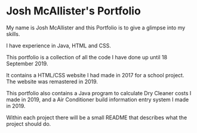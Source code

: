 # Josh McAllister's Portfolio

My name is Josh McAllister and this Portfolio is to give a glimpse into my skills.

I have experience in Java, HTML and CSS.

This portfolio is a collection of all the code I have done up until 18 September 2019.

It contains a HTML/CSS website I had made in 2017 for a school project. The website was remastered in 2019.

This portfolio also contains a Java program to calculate Dry Cleaner costs I made in 2019, and a Air Conditioner build information entry system I made in 2019.

Within each project there will be a small README that describes what the project should do.
